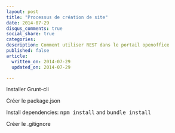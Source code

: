 ```yaml
---
layout: post
title: "Processus de création de site"
date: 2014-07-29
disqus_comments: true
social_share: true
categories:
description: Comment utiliser REST dans le portail openoffice
published: false
article:
  written_on: 2014-07-29
  updated_on: 2014-07-29

---
```


Installer Grunt-cli

Créer le package.json

Install dependencies: <kbd>npm install</kbd> and <kbd>bundle install</kbd>

Créer le .gitignore